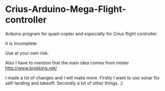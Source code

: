# Crius-Arduino-Mega-Flight-controller

Arduino program for quad-copter and especially for Crius flight controller.

It is incomplete.

Use at your own risk.

Also I have to mention that the main idea comes from mister http://www.brokking.net/ 

I made a lot of changes and I will make more. Firstly I want to use sonar for self-landing and takeoff. Secondly a lot of other things. ;)
